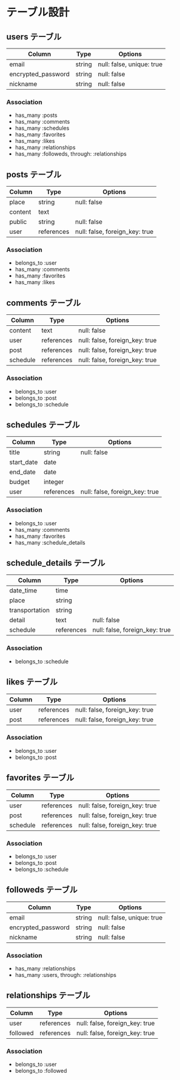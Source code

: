 # テーブル設計

## users テーブル

| Column             | Type     | Options                    |
| ------------------ | -------- | -------------------------- |
| email              | string   | null: false,  unique: true |
| encrypted_password | string   | null: false                |
| nickname           | string   | null: false                |

### Association

- has_many :posts 
- has_many :comments
- has_many :schedules
- has_many :favorites
- has_many :likes
- has_many :relationships
- has_many :followeds, through: :relationships

## posts テーブル

| Column                    | Type       | Options                        |
| ------------------------- | ---------- | ------------------------------ |
| place                     | string     | null: false                    |
| content                   | text       |                                |
| public                    | string     | null: false                    |
| user                      | references | null: false, foreign_key: true |

### Association

- belongs_to :user
- has_many   :comments
- has_many   :favorites
- has_many   :likes

## comments テーブル

| Column      | Type       | Options                        |
| ----------- | ---------- | ------------------------------ |
| content     | text       | null: false                    |
| user        | references | null: false, foreign_key: true |
| post        | references | null: false, foreign_key: true |
| schedule    | references | null: false, foreign_key: true |

### Association

- belongs_to :user 
- belongs_to :post
- belongs_to :schedule

## schedules テーブル

| Column     | Type       | Options                        |
| ---------- | ---------- | ------------------------------ |
| title      | string     | null: false                    |
| start_date | date       |                                |
| end_date   | date       |                                |
| budget     | integer    |                                |
| user       | references | null: false, foreign_key: true |


### Association
- belongs_to :user
- has_many   :comments
- has_many   :favorites
- has_many   :schedule_details

## schedule_details テーブル

| Column         | Type       | Options                        |
| -------------- | ---------- | ------------------------------ |
| date_time      | time       |                                |
| place          | string     |                                |
| transportation | string     |                                |
| detail         | text       | null: false                    |
| schedule       | references | null: false, foreign_key: true |

### Association
- belongs_to :schedule

## likes テーブル

| Column | Type       | Options                        |
| ------ | ---------- | ------------------------------ |
| user   | references | null: false, foreign_key: true |
| post   | references | null: false, foreign_key: true |

### Association
- belongs_to :user
- belongs_to :post

## favorites テーブル

| Column   | Type       | Options                        |
| -------- | ---------- | ------------------------------ |
| user     | references | null: false, foreign_key: true |
| post     | references | null: false, foreign_key: true |
| schedule | references | null: false, foreign_key: true |

### Association
- belongs_to :user
- belongs_to :post
- belongs_to :schedule


## followeds テーブル

| Column             | Type     | Options                    |
| ------------------ | -------- | -------------------------- |
| email              | string   | null: false,  unique: true |
| encrypted_password | string   | null: false                |
| nickname           | string   | null: false                |

### Association
- has_many :relationships
- has_many :users, through: :relationships

## relationships テーブル

| Column   | Type       | Options                        |
| -------- | ---------- | ------------------------------ |
| user     | references | null: false, foreign_key: true |
| followed | references | null: false, foreign_key: true |

### Association
- belongs_to :user
- belongs_to :followed